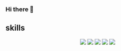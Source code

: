 ### Hi there 👋


<h2> skills </h2>

<div align ="center">
  <img src="https://img.shields.io/badge/JavaScript-F7DF1E?style=flat&logo=JavaScript&logoColor=white"/>  
  <img src="https://img.shields.io/badge/HTML5-E34F26?style=flat&logo=HTML5&logoColor=white"/>  
  <img src="https://img.shields.io/badge/CSS3-1572B6?style=flat&logo=CSS3&logoColor=white"/>  
  <img src="https://img.shields.io/badge/Oracle-F80000?style=flat&logo=Oracle&logoColor=white"/> 
  <img src="https://img.shields.io/badge/jQuery-0769AD?style=flat&logo=jQuery&logoColor=white"/>  
</div>
  
<!--
**y8mi/y8mi** is a ✨ _special_ ✨ repository because its `README.md` (this file) appears on your GitHub profile.

Here are some ideas to get you started:

- 🔭 I’m currently working on ...
- 🌱 I’m currently learning ...
- 👯 I’m looking to collaborate on ...
- 🤔 I’m looking for help with ...
- 💬 Ask me about ...
- 📫 How to reach me: ...
- 😄 Pronouns: ...
- ⚡ Fun fact: ...
-->
